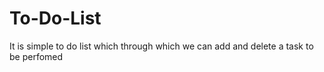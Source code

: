 # To-Do-List
It is simple to do list which through which we can add and delete a task to be perfomed
